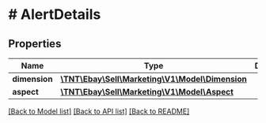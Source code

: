 # # AlertDetails

## Properties

Name | Type | Description | Notes
------------ | ------------- | ------------- | -------------
**dimension** | [**\TNT\Ebay\Sell\Marketing\V1\Model\Dimension**](Dimension.md) |  | [optional]
**aspect** | [**\TNT\Ebay\Sell\Marketing\V1\Model\Aspect**](Aspect.md) |  | [optional]

[[Back to Model list]](../../README.md#models) [[Back to API list]](../../README.md#endpoints) [[Back to README]](../../README.md)
